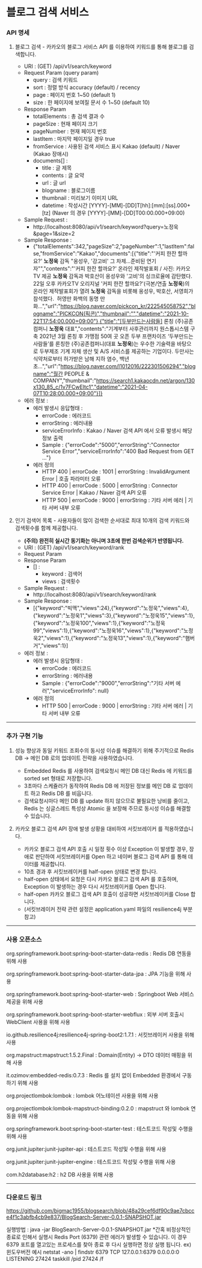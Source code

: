 # 블로그 검색 서비스

### API 명세
1. 블로그 검색 - 카카오의 블로그 서비스 API 를 이용하여 키워드를 통해 블로그를 검색합니다.
   * URI : (GET) /api/v1/search/keyword
   * Request Param (query param)
     * query : 검색 키워드
     * sort : 정렬 방식 accuracy (default) / recency
     * page : 페이지 번호 1~50 (default 1)
     * size : 한 페이지에 보여질 문서 수 1~50 (default 10)
   * Response Param
      * totalElements : 총 검색 결과 수
      * pageSize : 현재 페이지 크기
      * pageNumber : 현재 페이지 번호
      * lastItem : 마지막 페이지일 경우 true
      * fromService : 사용된 검색 서비스 표시 Kakao (default) / Naver (Kakao 장애시)
      * documents[] :
        * title : 글 제목
        * contents : 글 요약
        * url : 글 url
        * blogname : 블로그이름
        * thumbnail : 미리보기 이미지 URL
        * datetime : 작성시간 [YYYY]-[MM]-[DD]T[hh]:[mm]:[ss].000+[tz] (Naver 의 경우 [YYYY]-[MM]-[DD]T00:00.000+09:00)
   * Sample Request :
     * http://localhost:8080/api/v1/search/keyword?query=노정욱&page=1&size=2
   * Sample Response : 
     * {"totalElements":342,"pageSize":2,"pageNumber":1,"lastItem":false,"fromService":"Kakao","documents":[{"title":"&#39;커피 한잔 할까요?&#39; <b>노정욱</b> 감독 &#34;옹성우, &#39;강고비&#39; 그 차제…준비된 연기자&#34;","contents":"&#39;커피 한잔 할까요?&#39; 온라인 제작발표회 / 사진: 카카오TV 제공 <b>노정욱</b> 감독과 박호산이 옹성우와 &#39;고비&#39;의 싱크로율에 감탄했다. ​ 22일 오후 카카오TV 오리지널 &#39;커피 한잔 할까요?&#39;(극본/연출 <b>노정욱</b>)의 온라인 제작발표회가 열려 <b>노정욱</b> 감독을 비롯해 옹성우, 박호산, 서영희가 참석했다. ​ 허영만 화백의 동명 만화...","url":"https://blog.naver.com/pickcon_kr/222545058752","blogname":"PICKCON(픽콘)","thumbnail":"","datetime":"2021-10-22T17:54:00.000+09:00"},{"title":"[두부만드는사람들] 론칭 (주)공존컴퍼니 <b>노정욱</b> 대표","contents":"기계부터 사후관리까지 원스톱시스템 구축 2021년 3월 론칭 후 가맹점 50여 곳 오픈 ​ 두부 프랜차이즈 ‘두부만드는사람들’를 론칭한 (주)공존컴퍼니(대표 <b>노정욱</b>)는 우수한 기술력을 바탕으로 두부제조 기계 자체 생산 및 A/S 서비스를 제공하는 기업이다. 두만사는 식약처로부터 허가받은 남해 지하 염수, 백년초...","url":"https://blog.naver.com/l1012016/222301506294","blogname":"월간 PEOPLE & COMPANY","thumbnail":"https://search1.kakaocdn.net/argon/130x130_85_c/1v7FCwEltc1","datetime":"2021-04-07T10:28:00.000+09:00"}]}
   * 에러 정보 : 
     * 에러 발생시 응답형태 :  
       * errorCode : 에러코드
       * errorString : 에러내용
       * serviceErrorInfo : Kakao / Naver 검색 API 에서 오류 발생시 해당 정보 출력
       * Sample : {"errorCode":"5000","errorString":"Connector Service Error","serviceErrorInfo":"400 Bad Request from GET ..."}
     * 에러 정의
       * HTTP 400 | errorCode : 1001 | errorString : InvalidArgument Error | 호출 파라미터 오류
       * HTTP 400 | errorCode : 5000 | errorString : Connector Service Error | Kakao / Naver 검색 API 오류
       * HTTP 500 | errorCode : 9000 | errorString : 기타 서버 에러 | 기타 서버 내부 오류

2. 인기 검색어 목록 - 사용자들이 많이 검색한 순서대로 최대 10개의 검색 키워드와 검색횟수를 함께 제공합니다.
   * **(주의) 완전히 실시간 동기화는 아니며 3초에 한번 검색순위가 반영됩니다.**
   * URI : (GET) /api/v1/search/keyword/rank
   * Request Param
   * Response Param
      * [] :
         * keyword : 검색어
         * views : 검색횟수
   * Sample Request :
     * http://localhost:8080/api/v1/search/keyword/rank
   * Sample Response :
     * [{"keyword":"빅맥","views":24},{"keyword":"노정욱","views":4},{"keyword":"노정욱1","views":3},{"keyword":"노정욱15","views":1},{"keyword":"노정욱100","views":1},{"keyword":"노정욱99","views":1},{"keyword":"노정욱16","views":1},{"keyword":"노정욱2","views":1},{"keyword":"노정욱13","views":1},{"keyword":"햄버거","views":1}]
   * 에러 정보 :
      * 에러 발생시 응답형태 :
         * errorCode : 에러코드
         * errorString : 에러내용
         * Sample : {"errorCode":"9000","errorString":"기타 서버 에러","serviceErrorInfo": null}
      * 에러 정의
         * HTTP 500 | errorCode : 9000 | errorString : 기타 서버 에러 | 기타 서버 내부 오류


***

### 추가 구현 기능

1. 성능 향상과 동일 키워드 조회수의 동시성 이슈를 해결하기 위해 주기적으로 Redis DB -> 메인 DB 로의 업데이트 전략을 사용하였습니다.  
   * Embedded Redis 를 사용하여 검색요청시 메인 DB 대신 Redis 에 키워드를 sorted set 형태로 저장합니다.
   * 3초마다 스케쥴러가 동작하여 Redis DB 에 저장된 정보를 메인 DB 로 업데이트 하고 Redis DB 를 비웁니다.
   * 검색요청시마다 메인 DB 를 update 하지 않으므로 불필요한 낭비를 줄이고, Redis 는 싱글스레드 특성상 Atomic 을 보장해 주므로 동시성 이슈를 해결할 수 있습니다.

2. 카카오 블로그 검색 API 장애 발생 상황을 대비하여 서킷브레이커 를 적용하였습니다.
   * 카카오 블로그 검색 API 호출 시 일정 횟수 이상 Exception 이 발생할 경우, 장애로 판단하여 서킷브레이커를 Open 하고 네이버 블로그 검색 API 를 통해 데이터를 제공합니다.
   * 10초 경과 후 서킷브레이커를 half-open 상태로 변경 합니다.
   * half-open 상태에서 요청은 다시 카카오 블로그 검색 API 를 호출하며, Exception 이 발생하는 경우 다시 서킷브레이커를 Open 합니다.
   * half-open 카카오 블로그 검색 API 호출이 성공하면 서킷브레이커를 Close 합니다.
   * (서킷브레이커 전략 관련 설정은 application.yaml 파일의 resilience4j 부분 참고)

***

### 사용 오픈소스

org.springframework.boot:spring-boot-starter-data-redis : Redis DB 연동을 위해 사용

org.springframework.boot:spring-boot-starter-data-jpa : JPA 기능을 위해 사용

org.springframework.boot:spring-boot-starter-web : Springboot Web 서비스 제공을 위해 사용

org.springframework.boot:spring-boot-starter-webflux : 외부 서버 호출시 WebClient 사용을 위해 사용 

io.github.resilience4j:resilience4j-spring-boot2:1.7.1 : 서킷브레이커 사용을 위해 사용

org.mapstruct:mapstruct:1.5.2.Final : Domain(Entity) -> DTO 데이터 매핑을 위해 사용

it.ozimov:embedded-redis:0.7.3 : Redis 를 설치 없이 Embedded 환경에서 구동하기 위해 사용

org.projectlombok:lombok : lombok 어노테이션 사용을 위해 사용

org.projectlombok:lombok-mapstruct-binding:0.2.0 : mapstruct 와 lombok 연동을 위해 사용

org.springframework.boot:spring-boot-starter-test : 테스트코드 작성및 수행을 위해 사용

org.junit.jupiter:junit-jupiter-api : 테스트코드 작성및 수행을 위해 사용

org.junit.jupiter:junit-jupiter-engine : 테스트코드 작성및 수행을 위해 사용

com.h2database:h2 : h2 DB 사용을 위해 사용

***
### 다운로드 링크
https://github.com/bigmac1955/blogsearch/blob/48a29cef6df90c9ae7cbcce4f1c3abfb4cb9e837/BlogSearch-Server-0.0.1-SNAPSHOT.jar

실행방법 : java -jar BlogSearch-Server-0.0.1-SNAPSHOT.jar
*간혹 비정상적인 종료로 인해서 실행시 Redis Port (6379) 관련 에러가 발생할 수 있습니다.
이 경우 6379 포트를 열고있는 프로세스를 찾아 종료 후 다시 실행하면 정상 실행 됩니다.
ex) 윈도우버전 예시
netstat -ano | findstr 6379
  TCP    127.0.0.1:6379         0.0.0.0:0              LISTENING       27424
taskkill /pid 27424 /f

